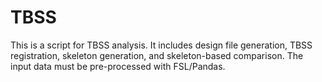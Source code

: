 # TBSS
This is a script for TBSS analysis. It includes design file generation, TBSS registration, skeleton generation, and skeleton-based comparison. The input data must be pre-processed with FSL/Pandas.
